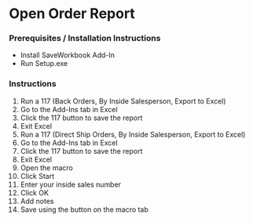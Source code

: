 Open Order Report  
=================

### Prerequisites / Installation Instructions

- Install SaveWorkbook Add-In
- Run Setup.exe

### Instructions

1. Run a 117 (Back Orders, By Inside Salesperson, Export to Excel)
2. Go to the Add-Ins tab in Excel
3. Click the 117 button to save the report
4. Exit Excel
5. Run a 117 (Direct Ship Orders, By Inside Salesperson, Export to Excel)
6. Go to the Add-Ins tab in Excel
7. Click the 117 button to save the report
8. Exit Excel
9. Open the macro
10. Click Start
11. Enter your inside sales number
12. Click OK
13. Add notes
14. Save using the button on the macro tab
